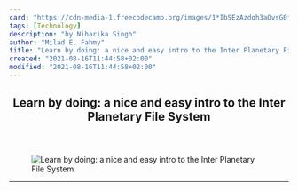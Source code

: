 ```yaml
---
card: "https://cdn-media-1.freecodecamp.org/images/1*IbSEzAzdoh3aOvsG0fyiGA.png"
tags: [Technology]
description: "by Niharika Singh"
author: "Milad E. Fahmy"
title: "Learn by doing: a nice and easy intro to the Inter Planetary File System"
created: "2021-08-16T11:44:58+02:00"
modified: "2021-08-16T11:44:58+02:00"
---
```

<div class="site-wrapper">
<main id="site-main" class="site-main outer">
<div class="inner">
<article class="post-full post tag-technology tag-code tag-tutorial tag-tech tag-programming ">
<header class="post-full-header">
<h1 class="post-full-title">Learn by doing: a nice and easy intro to the Inter Planetary File System</h1>
</header>
<figure class="post-full-image">
<picture>
<source media="(max-width: 700px)" sizes="1px" srcset="data:image/gif;base64,R0lGODlhAQABAIAAAAAAAP///yH5BAEAAAAALAAAAAABAAEAAAIBRAA7 1w">
<source media="(min-width: 701px)" sizes="(max-width: 800px) 400px,
(max-width: 1170px) 700px,
1400px" srcset="https://cdn-media-1.freecodecamp.org/images/1*IbSEzAzdoh3aOvsG0fyiGA.png 300w,
https://cdn-media-1.freecodecamp.org/images/1*IbSEzAzdoh3aOvsG0fyiGA.png 600w,
https://cdn-media-1.freecodecamp.org/images/1*IbSEzAzdoh3aOvsG0fyiGA.png 1000w,
https://cdn-media-1.freecodecamp.org/images/1*IbSEzAzdoh3aOvsG0fyiGA.png 2000w">
<img onerror="this.style.display='none'" src="https://cdn-media-1.freecodecamp.org/images/1*IbSEzAzdoh3aOvsG0fyiGA.png" alt="Learn by doing: a nice and easy intro to the Inter Planetary File System">
</picture>
</figure>
<section class="post-full-content">
<div class="post-content medium-migrated-article">
</div>
<hr>
</section>
</article>
</div>
</main>
</div>
<!-- Google Tag Manager (noscript) -->
<!-- End Google Tag Manager (noscript) -->

